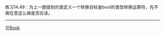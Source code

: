 练习14.49：为上一题提到的类定义一个转换目标是bool的类型转换运算符，先不用在意这么做是否应该。

---

见[Book](../ch07_Classes/exercise_7_42.cpp)
